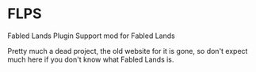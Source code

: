 # FLPS
Fabled Lands Plugin Support mod for Fabled Lands

Pretty much a dead project, the old website for it is gone, so don't expect much here if you don't know what Fabled Lands is.
